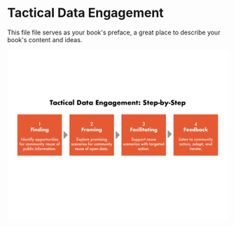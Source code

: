# Tactical Data Engagement

This file file serves as your book's preface, a great place to describe your book's content and ideas.

![](/assets/phase2-tde.png)

